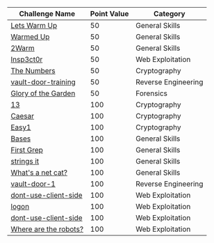 |Challenge Name|Point Value|Category|
|------------------|----|------------------|
|<a href="https://github.com/QPalmer/Pico-Gym-Write-Ups/tree/master/general_skills/lets_warm_up">Lets Warm Up</a>|50|General Skills|
|<a href="https://github.com/QPalmer/Pico-Gym-Write-Ups/tree/master/general_skills/warmed_up">Warmed Up|50|General Skills|
|<a href="https://github.com/QPalmer/Pico-Gym-Write-Ups/tree/master/general_skills/2warm">2Warm|50|General Skills|
|<a href="https://github.com/QPalmer/Pico-Gym-Write-Ups/tree/master/web_exploitation/insp3ct0r">Insp3ct0r|50|Web Exploitation|
|<a href="https://github.com/QPalmer/Pico-Gym-Write-Ups/tree/master/cryptography/the_numbers">The Numbers|50|Cryptography|
|<a href="https://github.com/QPalmer/Pico-Gym-Write-Ups/tree/master/reverse_engineering/vault-door-training">vault-door-training|50|Reverse Engineering|
|<a href="https://github.com/QPalmer/Pico-Gym-Write-Ups/tree/master/forensics/glory_of_the_garden">Glory of the Garden|50|Forensics|
|<a href=https://github.com/QPalmer/Pico-Gym-Write-Ups/tree/master/cryptography/13>13</a>|100|Cryptography|
|<a href=https://github.com/QPalmer/Pico-Gym-Write-Ups/tree/master/cryptography/caesar>Caesar</a>|100|Cryptography|
|<a href=https://github.com/QPalmer/Pico-Gym-Write-Ups/tree/master/cryptography/easy1>Easy1</a>|100|Cryptography|
|<a href=https://github.com/QPalmer/Pico-Gym-Write-Ups/tree/master/general_skills/bases>Bases</a>|100|General Skills|
|<a href=https://github.com/QPalmer/Pico-Gym-Write-Ups/tree/master/general_skills/first_grep>First Grep</a>|100|General Skills|
|<a href=https://github.com/QPalmer/Pico-Gym-Write-Ups/tree/master/general_skills/strings_it>strings it</a>|100|General Skills|
|<a href=https://github.com/QPalmer/Pico-Gym-Write-Ups/tree/master/general_skills/whats_a_net_cat>What's a net cat?</a>|100|General Skills|
|<a href=https://github.com/QPalmer/Pico-Gym-Write-Ups/tree/master/reverse_engineering/vault-door-1>vault-door-1</a>|100|Reverse Engineering|
|<a href=https://github.com/QPalmer/Pico-Gym-Write-Ups/tree/master/web_exploitation/dont_use_client_side>dont-use-client-side</a>|100|Web Exploitation|
|<a href=https://github.com/QPalmer/Pico-Gym-Write-Ups/tree/master/web_exploitation/logon>logon</a>|100|Web Exploitation|
|<a href=https://github.com/QPalmer/Pico-Gym-Write-Ups/tree/master/web_exploitation/dont_use_client_side>dont-use-client-side</a>|100|Web Exploitation|
|<a href=https://github.com/QPalmer/Pico-Gym-Write-Ups/tree/master/web_exploitation/where_are_the_robots>Where are the robots?</a>|100|Web Exploitation|



